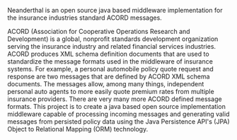Neanderthal is an open source java based middleware implementation for the insurance industries standard ACORD messages.

ACORD (Association for Cooperative Operations Research and Development) is a global, nonprofit standards development organization serving the insurance industry and related financial services industries. ACORD produces XML schema definition documents that are used to standardize the message formats used in the middleware of insurance systems. For example, a personal automobile policy quote request and response are two messages that are defined by ACORD XML schema documents. The messages allow, among many things, independent personal auto agents to more easily quote premium rates from multiple insurance providers. There are very many more ACORD defined message formats. This project is to create a java based open source implementation middleware capable of processing incoming messages and generating valid messages from persisted policy data using the Java Persistence API's (JPA)  Object to Relational Mapping (ORM) technology.